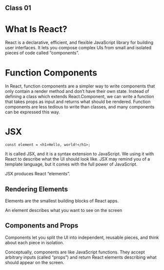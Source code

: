 ## Class 01

# What Is React?
React is a declarative, efficient, and flexible JavaScript library for building user interfaces. It lets you compose complex UIs from small and isolated pieces of code called “components”.

# Function Components
In React, function components are a simpler way to write components that only contain a render method and don’t have their own state. Instead of defining a class which extends React.Component, we can write a function that takes props as input and returns what should be rendered. Function components are less tedious to write than classes, and many components can be expressed this way.

# JSX 
`const element = <h1>Hello, world!</h1>;`

It is called JSX, and it is a syntax extension to JavaScript. We using it with React to describe what the UI should look like. JSX may remind you of a template language, but it comes with the full power of JavaScript.

JSX produces React “elements”.

## Rendering Elements

Elements are the smallest building blocks of React apps.

An element describes what you want to see on the screen

## Components and Props
Components let you split the UI into independent, reusable pieces, and think about each piece in isolation.

Conceptually, components are like JavaScript functions. They accept arbitrary inputs (called “props”) and return React elements describing what should appear on the screen.